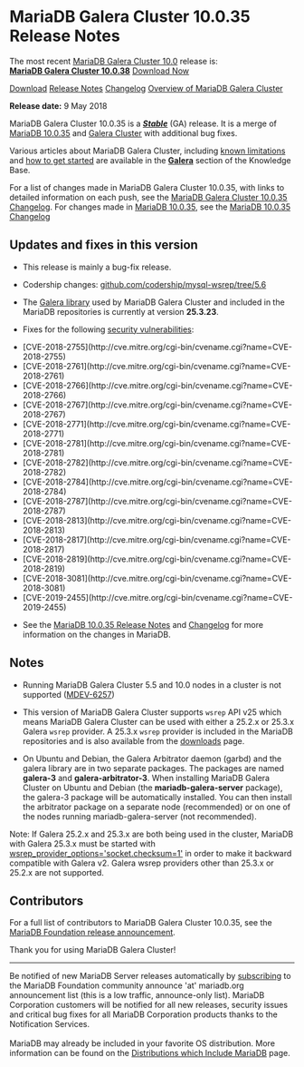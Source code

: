 # MariaDB Galera Cluster 10.0.35 Release Notes

The most recent [MariaDB Galera Cluster 10.0](/kb/en/galera/) release is:<br>
<span class="cstm-style lead"><strong>[MariaDB Galera Cluster 10.0.38](/replication/galera-cluster/mariadb-galera-cluster-releases/mariadb-galera-100-release-notes/mariadb-galera-cluster-10038-release-notes)</strong> [Download<span>&nbsp;</span>Now](https://downloads.mariadb.org/mariadb-galera/10.0)</span>

[Download](http://downloads.mariadb.org/mariadb-galera/10.0.35)
[Release Notes](/replication/galera-cluster/mariadb-galera-cluster-releases/mariadb-galera-100-release-notes/mariadb-galera-cluster-10035-release-notes)
[Changelog](/replication/galera-cluster/mariadb-galera-cluster-releases/mariadb-galera-100-changelogs/mariadb-galera-cluster-10035-changelog)
[Overview of MariaDB Galera Cluster](/replication/galera-cluster/what-is-mariadb-galera-cluster)

<strong>Release date:</strong>  9 May 2018

MariaDB Galera Cluster 10.0.35 is a <strong><em>[Stable](/kb/en/release-criteria/)</em></strong> (GA)
release. It is a merge of [MariaDB 10.0.35](/kb/en/mariadb-10035-release-notes/) and
[Galera Cluster](http://codership.com/content/using-galera-cluster) with
additional bug fixes.

Various articles about MariaDB Galera Cluster, including
[known limitations](/replication/galera-cluster/mariadb-galera-cluster-known-limitations) and
[how to get started](/replication/galera-cluster/getting-started-with-mariadb-galera-cluster) are
available in the <strong>[Galera](/kb/en/galera/)</strong> section of the Knowledge Base.

For a list of changes made in MariaDB Galera Cluster 10.0.35, with links to
detailed information on each push, see the
[MariaDB Galera Cluster 10.0.35 Changelog](/replication/galera-cluster/mariadb-galera-cluster-releases/mariadb-galera-100-changelogs/mariadb-galera-cluster-10035-changelog).
For changes made in [MariaDB 10.0.35](/kb/en/mariadb-10035-release-notes/), see the
[MariaDB 10.0.35 Changelog](/kb/en/mariadb-10035-changelog/)

## Updates and fixes in this version

- This release is mainly a bug-fix release.

- Codership changes: [github.com/codership/mysql-wsrep/tree/5.6](https://github.com/codership/mysql-wsrep/tree/5.6)

- The [Galera library](http://codership.com/content/using-galera-cluster) used
  by MariaDB Galera Cluster and included in the MariaDB repositories is
  currently at version <strong>25.3.23</strong>.

- Fixes for the following [security vulnerabilities](/kb/en/cve/):
<ul start="1"><li>[CVE-2018-2755](http://cve.mitre.org/cgi-bin/cvename.cgi?name=CVE-2018-2755)
</li><li>[CVE-2018-2761](http://cve.mitre.org/cgi-bin/cvename.cgi?name=CVE-2018-2761)
</li><li>[CVE-2018-2766](http://cve.mitre.org/cgi-bin/cvename.cgi?name=CVE-2018-2766)
</li><li>[CVE-2018-2767](http://cve.mitre.org/cgi-bin/cvename.cgi?name=CVE-2018-2767)
</li><li>[CVE-2018-2771](http://cve.mitre.org/cgi-bin/cvename.cgi?name=CVE-2018-2771)
</li><li>[CVE-2018-2781](http://cve.mitre.org/cgi-bin/cvename.cgi?name=CVE-2018-2781)
</li><li>[CVE-2018-2782](http://cve.mitre.org/cgi-bin/cvename.cgi?name=CVE-2018-2782)
</li><li>[CVE-2018-2784](http://cve.mitre.org/cgi-bin/cvename.cgi?name=CVE-2018-2784)
</li><li>[CVE-2018-2787](http://cve.mitre.org/cgi-bin/cvename.cgi?name=CVE-2018-2787)
</li><li>[CVE-2018-2813](http://cve.mitre.org/cgi-bin/cvename.cgi?name=CVE-2018-2813)
</li><li>[CVE-2018-2817](http://cve.mitre.org/cgi-bin/cvename.cgi?name=CVE-2018-2817)
</li><li>[CVE-2018-2819](http://cve.mitre.org/cgi-bin/cvename.cgi?name=CVE-2018-2819)
</li><li>[CVE-2018-3081](http://cve.mitre.org/cgi-bin/cvename.cgi?name=CVE-2018-3081)
</li><li>[CVE-2019-2455](http://cve.mitre.org/cgi-bin/cvename.cgi?name=CVE-2019-2455)
</li></ul>

- See the [MariaDB 10.0.35 Release Notes](/kb/en/mariadb-10035-release-notes/) and
  [Changelog](/kb/en/mariadb-10035-changelog/) for more information on the changes in
  MariaDB.

## Notes

- Running MariaDB Galera Cluster 5.5 and 10.0 nodes in a cluster is not
  supported ([MDEV-6257](https://jira.mariadb.org/browse/MDEV-6257))

- This version of MariaDB Galera Cluster supports `wsrep` API v25 which means
  MariaDB Galera Cluster can be used with either a 25.2.x or 25.3.x
  Galera `wsrep` provider. A 25.3.x `wsrep` provider is included in the
  MariaDB repositories and is also available from the
  [downloads](http://downloads.mariadb.org/mariadb-galera/10.0) page.

- On Ubuntu and Debian, the Galera Arbitrator daemon (garbd) and the galera
  library are in two separate packages. The packages are named <strong>galera-3</strong>
  and <strong>galera-arbitrator-3</strong>. When installing MariaDB Galera Cluster on Ubuntu and
  Debian (the <strong>mariadb-galera-server</strong> package), the galera-3 package will be
  automatically installed. You can then install the arbitrator package on a
  separate node (recommended) or on one of the nodes running
  mariadb-galera-server (not recommended).

Note: If Galera 25.2.x and 25.3.x are both being used in the cluster, MariaDB
with Galera 25.3.x must be started with
[wsrep_provider_options='socket.checksum=1'](/kb/en/wsrep_provider_options/#socketchecksum) in order to make it backward
compatible with Galera v2. Galera wsrep providers other than 25.3.x or 25.2.x
are not supported.

## Contributors

For a full list of contributors to MariaDB Galera Cluster 10.0.35, see the [MariaDB Foundation release announcement](https://mariadb.org/mariadb-10-1-33-and-mariadb-galera-cluster-10-0-35-now-available/).

Thank you for using MariaDB Galera Cluster!

---

Be notified of new MariaDB Server releases automatically by [subscribing](https://lists.askmonty.org/cgi-bin/mailman/listinfo/announce) to the MariaDB Foundation community announce 'at' mariadb.org announcement list (this is a low traffic, announce-only list). MariaDB Corporation customers will be notified for all new releases, security issues and critical bug fixes for all MariaDB Corporation products thanks to the Notification Services.
<br><br>
MariaDB may already be included in your favorite OS distribution. More
information can be found on the
[Distributions which Include MariaDB](/mariadb-administration/getting-installing-and-upgrading-mariadb/binary-packages/distributions-which-include-mariadb)
page.